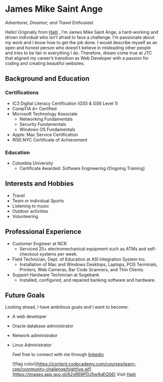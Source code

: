 # James Mike Saint Ange
*Adventurer, Dreamer, and Travel Enthusiast* 

Hello! Originally from [Haiti](https://www.allwavingflags.com/2018/06/flag-of-haiti.html) , I’m James Mike Saint Ange,  a hard-working and driven individual who isn’t afraid to face a challenge. I’m passionate about my work and I know how to get the job done. I would describe myself as an open and honest person who doesn’t believe in misleading other people and tries to be fair in everything I do. Therefore, dream come true at JTC that aligned my career’s transition as Web Developer with a passion for coding and creating beautiful websites.

## Background and Education

### Certifications
- IC3 Digital Literacy Certification (GS5 & GS6 Level 1)
- CompTIA A+ Certified
- Microsoft Technology Associate
  - Networking Fundamentals
  - Security Fundamentals
  - Windows OS Fundamentals
- Apple: Mac Service Certification
- RISE:NYC Certificate of Achievement

### Education
- Columbia University
  - Certificate Awarded: Software Engineering (Ongoing Training)

## Interests and Hobbies
- Travel
- Team or individual Sports
- Listening to music
- Outdoor activities
- Volunteering

## Professional Experience
- Customer Engineer at NCR
  - Serviced 25+ electromechanical equipment such as ATMs and self-checkout systems per week.
- Field Technician, Dept. of Education at ASI Integration System Inc.
  - Installation of Mac and Windows Desktops, Laptops, POS Terminals, Printers, Web Cameras, Bar Code Scanners, and Thin Clients.
- Support Hardware Technician at Sogebank
  - Installed, configured, and repaired banking software and hardware.

## Future Goals
Looking ahead, I have ambitious goals and I want to become:
- A web developer
- Oracle database administrator
- Network administrator
- Linux Administrator

  Feel free to connect with me through [linkedin](https://www.linkedin.com/in/james-s-b305635a/)
  
  ![flag color](https://content.codecademy.com/courses/learn-cpp/community-challenge/highfive.gif](https://images.app.goo.gl/A2xR69PDJ5w9gEQ56)
 Visit [Haiti](https://visithaiti.com/destinations/)




